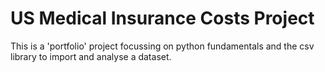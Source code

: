 # US Medical Insurance Costs Project

This is a 'portfolio' project focussing on python fundamentals and the csv library to import and analyse a dataset.